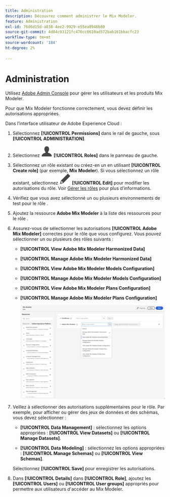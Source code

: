 ```yaml
---
title: Administration
description: Découvrez comment administrer le Mix Modeler.
feature: Administration
exl-id: 76d6d15d-a838-4ee2-9929-e55ea8946b80
source-git-commit: 4d84c93121fc476cc6610ad572bab161bbacfc23
workflow-type: tm+mt
source-wordcount: '184'
ht-degree: 2%

---
```


# Administration

Utilisez [Adobe Admin Console](https://helpx.adobe.com/fr/enterprise/using/admin-console.html) pour gérer les utilisateurs et les produits Mix Modeler.

Pour que Mix Modeler fonctionne correctement, vous devez définir les autorisations appropriées.

Dans l’interface utilisateur de Adobe Experience Cloud :

1. Sélectionnez **[!UICONTROL Permissions]** dans le rail de gauche, sous **[!UICONTROL ADMINISTRATION]**.

1. Sélectionnez ![User](/help/assets/icons/User.svg) **[!UICONTROL Roles]** dans le panneau de gauche.

1. Sélectionnez un rôle existant ou créez-en un en utilisant **[!UICONTROL Create role]** (par exemple, **Mix Modeler**). Si vous sélectionnez un rôle existant, sélectionnez ![Modifier](/help/assets/icons/Edit.svg) **[!UICONTROL Edit]** pour modifier les autorisations du rôle. Voir [Gérer les rôles](https://helpx.adobe.com/fr/enterprise/using/admin-console.html) pour plus d’informations.

1. Vérifiez que vous avez sélectionné un ou plusieurs environnements de test pour le rôle .

1. Ajoutez la ressource **Adobe Mix Modeler** à la liste des ressources pour le rôle .

1. Assurez-vous de sélectionner les autorisations **[!UICONTROL Adobe Mix Modeler]** correctes pour le rôle que vous configurez. Vous pouvez sélectionner un ou plusieurs des rôles suivants :

   - **[!UICONTROL View Adobe Mix Modeler Harmonized Data]**
   - **[!UICONTROL Manage Adobe Mix Modeler Harmonized Data]**
   - **[!UICONTROL View Adobe Mix Modeler Models Configuration]**
   - **[!UICONTROL Manage Adobe Mix Modeler Models Configuration]**
   - **[!UICONTROL View Adobe Mix Modeler Plans Configuration]**
   - **[!UICONTROL Manage Adobe Mix Modeler Plans Configuration]**

     ![RBAC Mix Modeler](/help/assets/mix-modeler-rbac.png)


1. Veillez à sélectionner des autorisations supplémentaires pour le rôle. Par exemple, pour afficher ou gérer des jeux de données et des schémas, vous devez sélectionner :

   - **[!UICONTROL Data Management]** : sélectionnez les options appropriées : **[!UICONTROL View Datasets]** ou **[!UICONTROL Manage Datasets]**.

   - **[!UICONTROL Data Modeling]** : sélectionnez les options appropriées : **[!UICONTROL Manage Schemas]** ou **[!UICONTROL View Schemas]**.

   <!--
    * **[!UICONTROL Data Governance]**: ensure you select **[!UICONTROL View User Activity Log]** and **[!UICONTROL View Data Usage Policies]**.
    -->

   <!--![Permissions](assets/permissions-including-privacy.png)-->

   Sélectionnez **[!UICONTROL Save]** pour enregistrer les autorisations.

1. Dans **[!UICONTROL Details]** dans **[!UICONTROL Role]**, ajoutez les **[!UICONTROL Users]** ou **[!UICONTROL User groups]** appropriés pour permettre aux utilisateurs d&#39;accéder au Mix Modeler.
